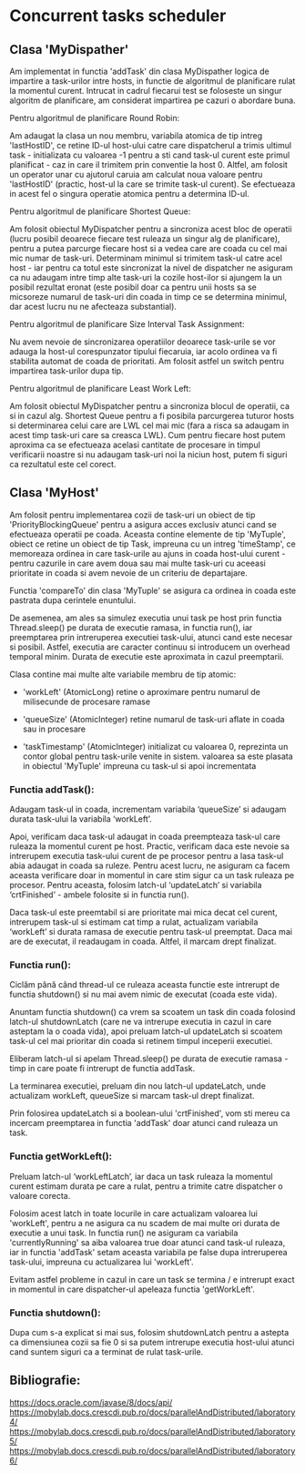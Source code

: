 
# Concurrent tasks scheduler

## Clasa 'MyDispather'

Am implementat in functia 'addTask' din clasa MyDispather logica de impartire
a task-urilor intre hosts, in functie de algoritmul de planificare rulat la
momentul curent. Intrucat in cadrul fiecarui test se foloseste un singur
algoritm de planificare, am considerat impartirea pe cazuri o abordare buna.

Pentru algoritmul de planificare Round Robin:

Am adaugat la clasa un nou membru, variabila atomica de tip intreg 'lastHostID',
ce retine ID-ul host-ului catre care dispatcherul a trimis ultimul task -
initializata cu valoarea -1 pentru a sti cand task-ul curent este primul
planificat - caz in care il trimitem prin conventie la host 0.
Altfel, am folosit un operator unar cu ajutorul caruia am calculat noua valoare
pentru 'lastHostID' (practic, host-ul la care se trimite task-ul curent). Se 
efectueaza in acest fel o singura operatie atomica pentru a determina ID-ul.

Pentru algoritmul de planificare Shortest Queue:

Am folosit obiectul MyDispatcher pentru a sincroniza acest bloc de operatii
(lucru posibil deoarece fiecare test ruleaza un singur alg de planificare),
pentru a putea parcurge fiecare host si a vedea care are coada cu cel mai mic
numar de task-uri. Determinam minimul si trimitem task-ul catre acel host -
iar pentru ca totul este sincronizat la nivel de dispatcher ne asiguram ca nu 
adaugam intre timp alte task-uri la cozile host-ilor si ajungem la un posibil
rezultat eronat (este posibil doar ca pentru unii hosts sa se micsoreze numarul
de task-uri din coada in timp ce se determina minimul, dar acest lucru nu ne 
afecteaza substantial).

Pentru algoritmul de planificare Size Interval Task Assignment:

Nu avem nevoie de sincronizarea operatiilor deoarece task-urile se vor adauga
la host-ul corespunzator tipului fiecaruia, iar acolo ordinea va fi stabilita
automat de coada de prioritati. Am folosit astfel un switch pentru impartirea
task-urilor dupa tip.

Pentru algoritmul de planificare Least Work Left:

Am folosit obiectul MyDispatcher pentru a sincroniza blocul de operatii, ca 
si in cazul alg. Shortest Queue pentru a fi posibila parcurgerea tuturor hosts
si determinarea celui care are LWL cel mai mic (fara a risca sa adaugam in 
acest timp task-uri care sa creasca LWL). Cum pentru fiecare host putem
aproxima ca se efectueaza acelasi cantitate de procesare in timpul verificarii
noastre si nu adaugam task-uri noi la niciun host, putem fi siguri ca rezultatul
este cel corect.

## Clasa 'MyHost'

Am folosit pentru implementarea cozii de task-uri un obiect de tip
'PriorityBlockingQueue' pentru a asigura acces exclusiv atunci cand se
efectueaza operatii pe coada. Aceasta contine elemente de tip 'MyTuple', obiect
ce retine un obiect de tip Task, impreuna cu un intreg 'timeStamp', ce memoreaza
ordinea in care task-urile au ajuns in coada host-ului curent - pentru cazurile
in care avem doua sau mai multe task-uri cu aceeasi prioritate in coada si
avem nevoie de un criteriu de departajare.

Functia 'compareTo' din clasa 'MyTuple' se asigura ca ordinea in coada este
pastrata dupa cerintele enuntului.

De asemenea, am ales sa simulez executia unui task pe host prin functia
Thread.sleep() pe durata de executie ramasa, in functia run(), iar preemptarea
prin intreruperea executiei task-ului, atunci cand este necesar si posibil.
Astfel, executia are caracter continuu si introducem un overhead temporal minim.
Durata de executie este aproximata in cazul preemptarii.

Clasa contine mai multe alte variabile membru de tip atomic:

- 'workLeft' (AtomicLong)
    retine o aproximare pentru numarul de milisecunde de procesare ramase

- 'queueSize' (AtomicInteger)
    retine numarul de task-uri aflate in coada sau in procesare

- 'taskTimestamp' (AtomicInteger)
    initializat cu valoarea 0, reprezinta un contor global pentru task-urile
    venite in sistem. valoarea sa este plasata in obiectul 'MyTuple' impreuna
    cu task-ul si apoi incrementata


### Functia addTask():

Adaugam task-ul in coada, incrementam variabila ‘queueSize’ si adaugam durata
task-ului la variabila ‘workLeft’.

Apoi, verificam daca task-ul adaugat in coada preempteaza task-ul care ruleaza
la momentul curent pe host. Practic, verificam daca este nevoie sa intrerupem
executia task-ului curent de pe procesor pentru a lasa task-ul abia adaugat in
coada sa ruleze.
Pentru acest lucru, ne asiguram ca facem aceasta verificare doar in momentul in
care stim sigur ca un task ruleaza pe procesor. Pentru aceasta, folosim latch-ul
‘updateLatch’ si variabila ‘crtFinished’ - ambele folosite si in functia run().

Daca task-ul este preemtabil si are prioritate mai mica decat cel curent,
intrerupem task-ul si estimam cat timp a rulat, actualizam variabila ‘workLeft’
si durata ramasa de executie pentru task-ul preemptat. Daca mai are de executat,
il readaugam in coada. Altfel, il marcam drept finalizat.


### Functia run():

Ciclăm până când thread-ul ce ruleaza aceasta functie este intrerupt de functia
shutdown() si nu mai avem nimic de executat (coada este vida).

Anuntam functia shutdown() ca vrem sa scoatem un task din coada folosind latch-ul
shutdownLatch (care ne va intrerupe executia in cazul in care asteptam la o coada
vida), apoi preluam latch-ul updateLatch si scoatem task-ul cel mai prioritar din
coada si retinem timpul inceperii executiei.

Eliberam latch-ul si apelam Thread.sleep() pe durata de executie ramasa - timp in
care poate fi intrerupt de functia addTask.

La terminarea executiei, preluam din nou latch-ul updateLatch, unde actualizam
workLeft, queueSize si marcam task-ul drept finalizat.

Prin folosirea updateLatch si a boolean-ului 'crtFinished', vom sti mereu ca
incercam preemptarea in functia 'addTask' doar atunci cand ruleaza un task. 


### Functia getWorkLeft():

Preluam latch-ul ‘workLeftLatch’, iar daca un task ruleaza la momentul curent
estimam durata pe care a rulat, pentru a trimite catre dispatcher o valoare
corecta.

Folosim acest latch in toate locurile in care actualizam valoarea lui 'workLeft',
pentru a ne asigura ca nu scadem de mai multe ori durata de executie a unui
task. In functia run() ne asiguram ca variabila 'currentlyRunning' sa aiba
valoarea true doar atunci cand task-ul ruleaza, iar in functia 'addTask' setam
aceasta variabila pe false dupa intreruperea task-ului, impreuna cu actualizarea
lui 'workLeft'.

Evitam astfel probleme in cazul in care un task se termina / e intrerupt exact in
momentul in care dispatcher-ul apeleaza functia 'getWorkLeft'.


### Functia shutdown():

Dupa cum s-a explicat si mai sus, folosim shutdownLatch pentru a astepta ca
dimensiunea cozii sa fie 0 si sa putem intrerupe executia host-ului atunci cand
suntem siguri ca a terminat de rulat task-urile.


## Bibliografie:

https://docs.oracle.com/javase/8/docs/api/
https://mobylab.docs.crescdi.pub.ro/docs/parallelAndDistributed/laboratory4/
https://mobylab.docs.crescdi.pub.ro/docs/parallelAndDistributed/laboratory5/
https://mobylab.docs.crescdi.pub.ro/docs/parallelAndDistributed/laboratory6/
